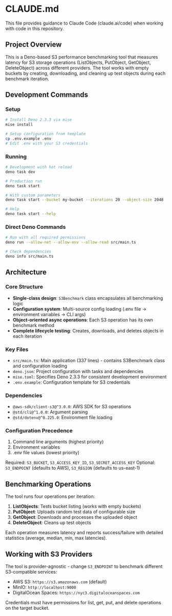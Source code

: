 # CLAUDE.md

This file provides guidance to Claude Code (claude.ai/code) when working with code in this repository.

## Project Overview

This is a Deno-based S3 performance benchmarking tool that measures latency for S3 storage operations (ListObjects, PutObject, GetObject, DeleteObject) across different providers. The tool works with empty buckets by creating, downloading, and cleaning up test objects during each benchmark iteration.

## Development Commands

### Setup
```bash
# Install Deno 2.3.3 via mise
mise install

# Setup configuration from template
cp .env.example .env
# Edit .env with your S3 credentials
```

### Running
```bash
# Development with hot reload
deno task dev

# Production run
deno task start

# With custom parameters  
deno task start --bucket my-bucket --iterations 20 --object-size 2048

# Help
deno task start --help
```

### Direct Deno Commands
```bash
# Run with all required permissions
deno run --allow-net --allow-env --allow-read src/main.ts

# Check dependencies
deno info src/main.ts
```

## Architecture

### Core Structure
- **Single-class design**: `S3Benchmark` class encapsulates all benchmarking logic
- **Configuration system**: Multi-source config loading (.env file → environment variables → CLI args)
- **Object-oriented async operations**: Each S3 operation has its own benchmark method
- **Complete lifecycle testing**: Creates, downloads, and deletes objects in each iteration

### Key Files
- `src/main.ts`: Main application (337 lines) - contains S3Benchmark class and configuration loading
- `deno.json`: Project configuration with tasks and dependencies
- `mise.toml`: Specifies Deno 2.3.3 for consistent development environment
- `.env.example`: Configuration template for S3 credentials

### Dependencies
- `@aws-sdk/client-s3@^3.0.0`: AWS SDK for S3 operations
- `@std/cli@^1.0.0`: Argument parsing
- `@std/dotenv@^0.225.0`: Environment file loading

### Configuration Precedence
1. Command line arguments (highest priority)
2. Environment variables  
3. .env file values (lowest priority)

Required: `S3_BUCKET`, `S3_ACCESS_KEY_ID`, `S3_SECRET_ACCESS_KEY`
Optional: `S3_ENDPOINT` (defaults to AWS), `S3_REGION` (defaults to us-east-1)

## Benchmarking Operations

The tool runs four operations per iteration:
1. **ListObjects**: Tests bucket listing (works with empty buckets)
2. **PutObject**: Uploads random test data of configurable size  
3. **GetObject**: Downloads and processes the uploaded object
4. **DeleteObject**: Cleans up test objects

Each operation measures latency and reports success/failure with detailed statistics (average, median, min, max latencies).

## Working with S3 Providers

The tool is provider-agnostic - change `S3_ENDPOINT` to benchmark different S3-compatible services:
- AWS S3: `https://s3.amazonaws.com` (default)
- MinIO: `http://localhost:9000`  
- DigitalOcean Spaces: `https://nyc3.digitaloceanspaces.com`

Credentials must have permissions for list, get, put, and delete operations on the target bucket.